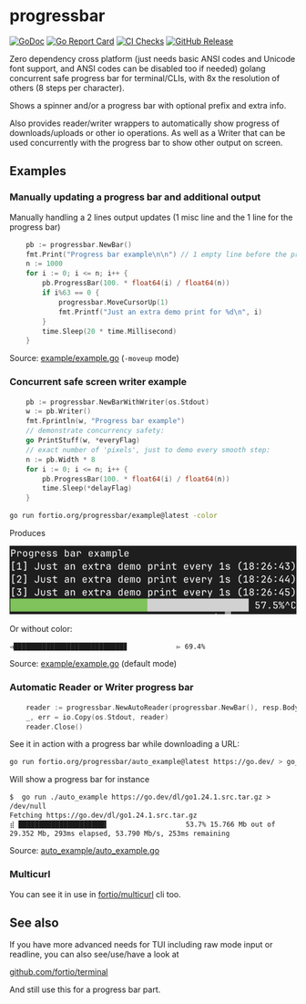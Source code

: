 # progressbar
[![GoDoc](https://godoc.org/fortio.org/progressbar?status.svg)](https://pkg.go.dev/fortio.org/progressbar)
[![Go Report Card](https://goreportcard.com/badge/fortio.org/progressbar)](https://goreportcard.com/report/fortio.org/progressbar)
[![CI Checks](https://github.com/fortio/progressbar/actions/workflows/include.yml/badge.svg)](https://github.com/fortio/progressbar/actions/workflows/include.yml)
[![GitHub Release](https://img.shields.io/github/release/fortio/progressbar.svg?style=flat)](https://github.com/fortio/progressbar/releases/)


Zero dependency cross platform (just needs basic ANSI codes and Unicode font support,
and ANSI codes can be disabled too if needed) golang concurrent safe progress bar for terminal/CLIs, with 8x the resolution of others (8 steps per character).

Shows a spinner and/or a progress bar with optional prefix and extra info.

Also provides reader/writer wrappers to automatically show progress of downloads/uploads
or other io operations. As well as a Writer that can be used concurrently with the progress bar to show other output on screen.

## Examples

### Manually updating a progress bar and additional output

Manually handling a 2 lines output updates (1 misc line and the 1 line for the progress bar)
```go
	pb := progressbar.NewBar()
	fmt.Print("Progress bar example\n\n") // 1 empty line before the progress bar, for the demo
	n := 1000
	for i := 0; i <= n; i++ {
		pb.ProgressBar(100. * float64(i) / float64(n))
		if i%63 == 0 {
			progressbar.MoveCursorUp(1)
			fmt.Printf("Just an extra demo print for %d\n", i)
		}
		time.Sleep(20 * time.Millisecond)
	}
```

Source: [example/example.go](example/example.go) (`-moveup` mode)

### Concurrent safe screen writer example

```go
	pb := progressbar.NewBarWithWriter(os.Stdout)
	w := pb.Writer()
	fmt.Fprintln(w, "Progress bar example")
	// demonstrate concurrency safety:
	go PrintStuff(w, *everyFlag)
	// exact number of 'pixels', just to demo every smooth step:
	n := pb.Width * 8
	for i := 0; i <= n; i++ {
		pb.ProgressBar(100. * float64(i) / float64(n))
		time.Sleep(*delayFlag)
	}
```

```sh
go run fortio.org/progressbar/example@latest -color
```

Produces

![Example Screenshot](example.png)

Or without color:
```
◅███████████████████████████▊            ▻ 69.4%
```

Source: [example/example.go](example/example.go) (default mode)

### Automatic Reader or Writer progress bar

```go
	reader := progressbar.NewAutoReader(progressbar.NewBar(), resp.Body, resp.ContentLength)
	_, err = io.Copy(os.Stdout, reader)
	reader.Close()
```

See it in action with a progress bar while downloading a URL:
```sh
go run fortio.org/progressbar/auto_example@latest https://go.dev/ > go_dev.html
```

Will show a progress bar for instance
```
$  go run ./auto_example https://go.dev/dl/go1.24.1.src.tar.gz > /dev/null
Fetching https://go.dev/dl/go1.24.1.src.tar.gz
⣾ █████████████████████▌                   53.7% 15.766 Mb out of 29.352 Mb, 293ms elapsed, 53.790 Mb/s, 253ms remaining
```

Source: [auto_example/auto_example.go](auto_example/auto_example.go)

### Multicurl
You can see it in use in [fortio/multicurl](https://github.com/fortio/multicurl?tab=readme-ov-file#multicurl) cli too.

## See also

If you have more advanced needs for TUI including raw mode input or readline, you can also see/use/have a look at

[github.com/fortio/terminal](https://github.com/fortio/terminal#terminal)

And still use this for a progress bar part.
